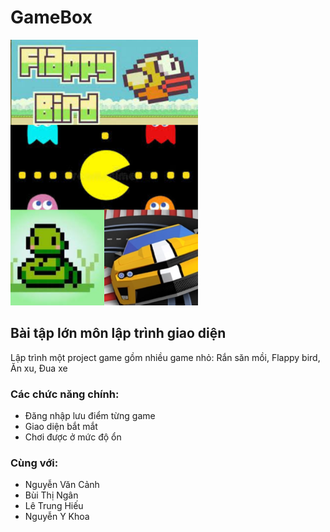 # GameBox
<img src="https://github.com/nvcan1236/GameBox/blob/main/Resources/bg.png" alt="..." width="300" />
<h2>Bài tập lớn môn lập trình giao diện</h2>
<p>Lập trình một project game gồm nhiều game nhỏ: Rắn săn mồi, Flappy bird, Ăn xu, Đua xe</p>
<p>
  <h3>Các chức năng chính: </h3>
  <ul>
    <li>Đăng nhập lưu điểm từng game</li>
    <li>Giao diện bắt mắt</li>
    <li>Chơi được ở mức độ ổn</li>
  </ul>
</p>
<p>
  <h3>Cùng với: </h3>
  <ul>
    <li>Nguyễn Văn Cảnh</li>
    <li>Bùi Thị Ngân</li>
    <li>Lê Trung Hiếu</li>
    <li>Nguyễn Y Khoa</li>
  </ul>
</p>

